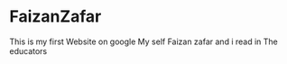 #        FaizanZafar 
This is my first Website on google
My self Faizan zafar and i read in The educators 
